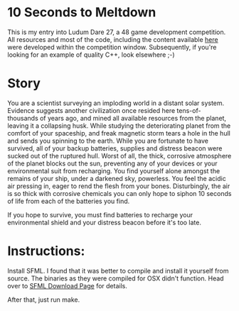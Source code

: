 10 Seconds to Meltdown
============
This is my entry into Ludum Dare 27, a 48 game development competition. All resources and most of the code, including the content available [here](http://71736c127cff565b91bf-0044c42a78e82872de2148fe3ea73ce3.r79.cf2.rackcdn.com/content.tar.gz) were developed within the competition window. Subsequently, if you're looking for an example of quality C++, look elsewhere ;-)

Story
============

You are a scientist surveying an imploding world in a distant solar system. Evidence suggests another civilization once resided here tens-of-thousands of years ago, and mined all available resources from the planet, leaving it a collapsing husk. While studying the deteriorating planet from the comfort of your spaceship, and freak magnetic storm tears a hole in the hull and sends you spinning to the earth. While you are fortunate to have survived, all of your backup batteries, supplies and distress beacon were sucked out of the ruptured hull. Worst of all, the thick, corrosive atmosphere of the planet blocks out the sun, preventing any of your devices or your environmental suit from recharging. You find yourself alone amongst the remains of your ship, under a darkened sky, powerless. You feel the acidic air pressing in, eager to rend the flesh from your bones. Disturbingly, the air is so thick with corrosive chemicals you can only hope to siphon 10 seconds of life from each of the batteries you find.

If you hope to survive, you must find batteries to recharge your environmental shield and your distress beacon before it's too late.


Instructions:
============

Install SFML. I found that it was better to compile and install it yourself from source. The binaries as they were compiled for OSX didn't function. Head over to [SFML Download Page](http://www.sfml-dev.org/download.php) for details.

After that, just run make.
